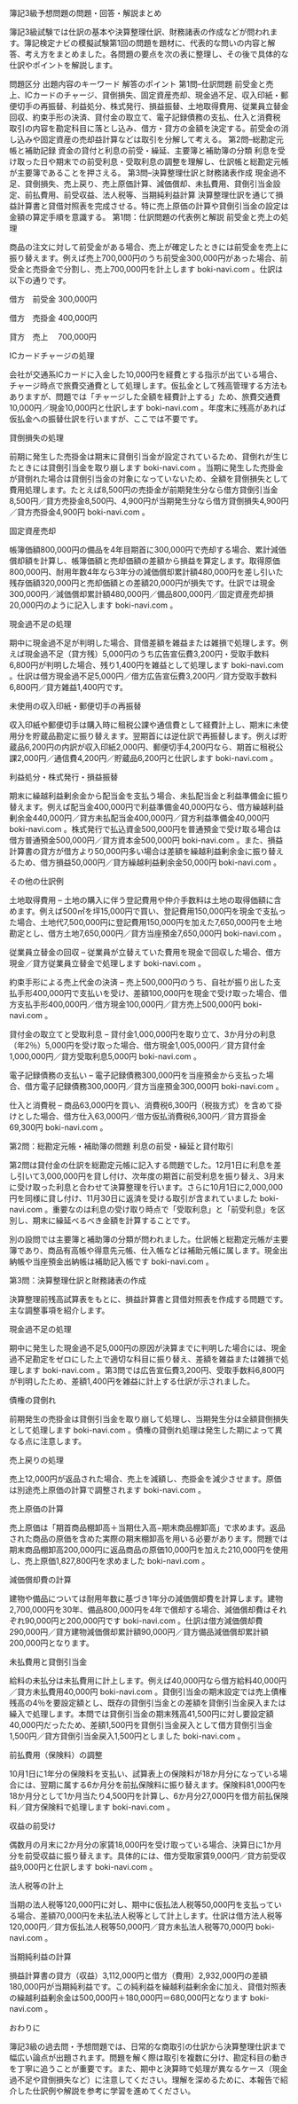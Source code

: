 簿記3級予想問題の問題・回答・解説まとめ

簿記3級試験では仕訳の基本や決算整理仕訳、財務諸表の作成などが問われます。簿記検定ナビの模擬試験第1回の問題を題材に、代表的な問いの内容と解答、考え方をまとめました。各問題の要点を次の表に整理し、その後で具体的な仕訳やポイントを解説します。

問題区分	出題内容のキーワード	解答のポイント
第1問–仕訳問題	前受金と売上、ICカードのチャージ、貸倒損失、固定資産売却、現金過不足、収入印紙・郵便切手の再振替、利益処分、株式発行、損益振替、土地取得費用、従業員立替金回収、約束手形の決済、貸付金の取立て、電子記録債務の支払、仕入と消費税	取引の内容を勘定科目に落とし込み、借方・貸方の金額を決定する。前受金の消し込みや固定資産の売却益計算などは取引を分解して考える。
第2問–総勘定元帳と補助記録	資金の貸付と利息の前受・繰延、主要簿と補助簿の分類	利息を受け取った日や期末での前受利息・受取利息の調整を理解し、仕訳帳と総勘定元帳が主要簿であることを押さえる。
第3問–決算整理仕訳と財務諸表作成	現金過不足、貸倒損失、売上戻り、売上原価計算、減価償却、未払費用、貸倒引当金設定、前払費用、前受収益、法人税等、当期純利益計算	決算整理仕訳を通じて損益計算書と貸借対照表を完成させる。特に売上原価の計算や貸倒引当金の設定は金額の算定手順を意識する。
第1問：仕訳問題の代表例と解説
前受金と売上の処理

商品の注文に対して前受金がある場合、売上が確定したときには前受金を売上に振り替えます。例えば売上700,000円のうち前受金300,000円があった場合、前受金と売掛金で分割し、売上700,000円を計上します
boki-navi.com
。仕訳は以下の通りです。

借方　前受金 300,000円

借方　売掛金 400,000円

貸方　売上　 700,000円

ICカードチャージの処理

会社が交通系ICカードに入金した10,000円を経費とする指示が出ている場合、チャージ時点で旅費交通費として処理します。仮払金として残高管理する方法もありますが、問題では「チャージした全額を経費計上する」ため、旅費交通費10,000円／現金10,000円と仕訳します
boki-navi.com
。年度末に残高があれば仮払金への振替仕訳を行いますが、ここでは不要です。

貸倒損失の処理

前期に発生した売掛金は期末に貸倒引当金が設定されているため、貸倒れが生じたときには貸倒引当金を取り崩します
boki-navi.com
。当期に発生した売掛金が貸倒れた場合は貸倒引当金の対象になっていないため、全額を貸倒損失として費用処理します。たとえば8,500円の売掛金が前期発生分なら借方貸倒引当金8,500円／貸方売掛金8,500円、4,900円が当期発生分なら借方貸倒損失4,900円／貸方売掛金4,900円
boki-navi.com
。

固定資産売却

帳簿価額800,000円の備品を4年目期首に300,000円で売却する場合、累計減価償却額を計算し、帳簿価額と売却価額の差額から損益を算定します。取得原価800,000円、耐用年数4年なら3年分の減価償却累計額480,000円を差し引いた残存価額320,000円と売却価額との差額20,000円が損失です。仕訳では現金300,000円／減価償却累計額480,000円／備品800,000円／固定資産売却損20,000円のように記入します
boki-navi.com
。

現金過不足の処理

期中に現金過不足が判明した場合、貸借差額を雑益または雑損で処理します。例えば現金過不足（貸方残）5,000円のうち広告宣伝費3,200円・受取手数料6,800円が判明した場合、残り1,400円を雑益として処理します
boki-navi.com
。仕訳は借方現金過不足5,000円／借方広告宣伝費3,200円／貸方受取手数料6,800円／貸方雑益1,400円です。

未使用の収入印紙・郵便切手の再振替

収入印紙や郵便切手は購入時に租税公課や通信費として経費計上し、期末に未使用分を貯蔵品勘定に振り替えます。翌期首には逆仕訳で再振替します。例えば貯蔵品6,200円の内訳が収入印紙2,000円、郵便切手4,200円なら、期首に租税公課2,000円／通信費4,200円／貯蔵品6,200円と仕訳します
boki-navi.com
。

利益処分・株式発行・損益振替

期末に繰越利益剰余金から配当金を支払う場合、未払配当金と利益準備金に振り替えます。例えば配当金400,000円で利益準備金40,000円なら、借方繰越利益剰余金440,000円／貸方未払配当金400,000円／貸方利益準備金40,000円
boki-navi.com
。株式発行で払込資金500,000円を普通預金で受け取る場合は借方普通預金500,000円／貸方資本金500,000円
boki-navi.com
。また、損益計算書の貸方が借方より50,000円多い場合は差額を繰越利益剰余金に振り替えるため、借方損益50,000円／貸方繰越利益剰余金50,000円
boki-navi.com
。

その他の仕訳例

土地取得費用 – 土地の購入に伴う登記費用や仲介手数料は土地の取得価額に含めます。例えば500㎡を坪15,000円で買い、登記費用150,000円を現金で支払った場合、土地代7,500,000円に登記費用150,000円を加えた7,650,000円を土地勘定とし、借方土地7,650,000円／貸方当座預金7,650,000円
boki-navi.com
。

従業員立替金の回収 – 従業員が立替えていた費用を現金で回収した場合、借方現金／貸方従業員立替金で処理します
boki-navi.com
。

約束手形による売上代金の決済 – 売上500,000円のうち、自社が振り出した支払手形400,000円で支払いを受け、差額100,000円を現金で受け取った場合、借方支払手形400,000円／借方現金100,000円／貸方売上500,000円
boki-navi.com
。

貸付金の取立てと受取利息 – 貸付金1,000,000円を取り立て、3か月分の利息（年2％）5,000円を受け取った場合、借方現金1,005,000円／貸方貸付金1,000,000円／貸方受取利息5,000円
boki-navi.com
。

電子記録債務の支払い – 電子記録債務300,000円を当座預金から支払った場合、借方電子記録債務300,000円／貸方当座預金300,000円
boki-navi.com
。

仕入と消費税 – 商品63,000円を買い、消費税6,300円（税抜方式）を含めて掛けとした場合、借方仕入63,000円／借方仮払消費税6,300円／貸方買掛金69,300円
boki-navi.com
。

第2問：総勘定元帳・補助簿の問題
利息の前受・繰延と貸付取引

第2問は貸付金の仕訳を総勘定元帳に記入する問題でした。12月1日に利息を差し引いて3,000,000円を貸し付け、次年度の期首に前受利息を振り替え、3月末に受け取った利息と合わせて決算整理を行います。さらに10月1日に2,000,000円を同様に貸し付け、11月30日に返済を受ける取引が含まれていました
boki-navi.com
。重要なのは利息の受け取り時点で「受取利息」と「前受利息」を区別し、期末に繰延べるべき金額を計算することです。

別の設問では主要簿と補助簿の分類が問われました。仕訳帳と総勘定元帳が主要簿であり、商品有高帳や得意先元帳、仕入帳などは補助元帳に属します。現金出納帳や当座預金出納帳は補助記入帳です
boki-navi.com
。

第3問：決算整理仕訳と財務諸表の作成

決算整理前残高試算表をもとに、損益計算書と貸借対照表を作成する問題です。主な調整事項を紹介します。

現金過不足の処理

期中に発生した現金過不足5,000円の原因が決算までに判明した場合には、現金過不足勘定をゼロにした上で適切な科目に振り替え、差額を雑益または雑損で処理します
boki-navi.com
。第3問では広告宣伝費3,200円、受取手数料6,800円が判明したため、差額1,400円を雑益に計上する仕訳が示されました。

債権の貸倒れ

前期発生の売掛金は貸倒引当金を取り崩して処理し、当期発生分は全額貸倒損失として処理します
boki-navi.com
。債権の貸倒れ処理は発生した期によって異なる点に注意します。

売上戻りの処理

売上12,000円が返品された場合、売上を減額し、売掛金を減少させます。原価は別途売上原価の計算で調整されます
boki-navi.com
。

売上原価の計算

売上原価は「期首商品棚卸高＋当期仕入高−期末商品棚卸高」で求めます。返品された商品の原価を含めた実際の期末棚卸高を用いる必要があります。問題では期末商品棚卸高200,000円に返品商品の原価10,000円を加えた210,000円を使用し、売上原価1,827,800円を求めました
boki-navi.com
。

減価償却費の計算

建物や備品については耐用年数に基づき1年分の減価償却費を計算します。建物2,700,000円を30年、備品800,000円を4年で償却する場合、減価償却費はそれぞれ90,000円と200,000円です
boki-navi.com
。仕訳は借方減価償却費290,000円／貸方建物減価償却累計額90,000円／貸方備品減価償却累計額200,000円となります。

未払費用と貸倒引当金

給料の未払分は未払費用に計上します。例えば40,000円なら借方給料40,000円／貸方未払費用40,000円
boki-navi.com
。貸倒引当金の期末設定では売上債権残高の4％を要設定額とし、既存の貸倒引当金との差額を貸倒引当金戻入または繰入で処理します。本問では貸倒引当金の期末残高41,500円に対し要設定額40,000円だったため、差額1,500円を貸倒引当金戻入として借方貸倒引当金1,500円／貸方貸倒引当金戻入1,500円としました
boki-navi.com
。

前払費用（保険料）の調整

10月1日に1年分の保険料を支払い、試算表上の保険料が18か月分になっている場合には、翌期に属する6か月分を前払保険料に振り替えます。保険料81,000円を18か月分として1か月当たり4,500円を計算し、6か月分27,000円を借方前払保険料／貸方保険料で処理します
boki-navi.com
。

収益の前受け

偶数月の月末に2か月分の家賃18,000円を受け取っている場合、決算日に1か月分を前受収益に振り替えます。具体的には、借方受取家賃9,000円／貸方前受収益9,000円と仕訳します
boki-navi.com
。

法人税等の計上

当期の法人税等120,000円に対し、期中に仮払法人税等50,000円を支払っている場合、差額70,000円を未払法人税等として計上します。仕訳は借方法人税等120,000円／貸方仮払法人税等50,000円／貸方未払法人税等70,000円
boki-navi.com
。

当期純利益の計算

損益計算書の貸方（収益）3,112,000円と借方（費用）2,932,000円の差額180,000円が当期純利益です。この純利益を繰越利益剰余金に加え、貸借対照表の繰越利益剰余金は500,000円＋180,000円＝680,000円となります
boki-navi.com
。

おわりに

簿記3級の過去問・予想問題では、日常的な商取引の仕訳から決算整理仕訳まで幅広い論点が出題されます。問題を解く際は取引を複数に分け、勘定科目の動きを丁寧に追うことが重要です。また、期中と決算時で処理が異なるケース（現金過不足や貸倒損失など）に注意してください。理解を深めるために、本報告で紹介した仕訳例や解説を参考に学習を進めてください。